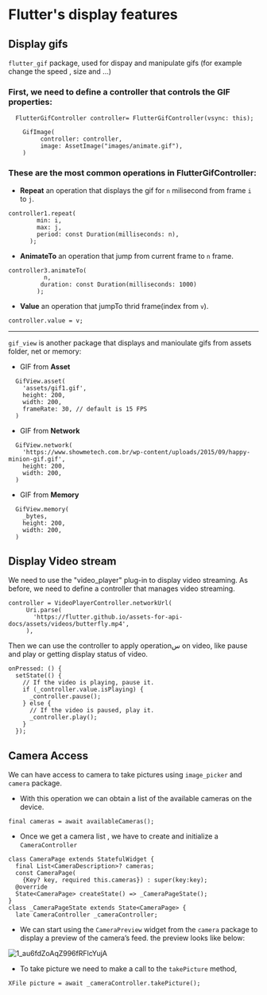 # Flutter's display features

## Display gifs

 `flutter_gif` package, used for dispay and manipulate gifs (for example change the speed , size and ...)

### First, we need to define a controller that controls the GIF properties:
```
  FlutterGifController controller= FlutterGifController(vsync: this);
  
    GifImage(
         controller: controller,
         image: AssetImage("images/animate.gif"),
    )
```
### These are the most common operations in FlutterGifController:

- **Repeat** an operation that displays the gif for `n` milisecond from frame `i` to `j`.
  
```
controller1.repeat(
        min: i,
        max: j,
        period: const Duration(milliseconds: n),
      );
  ```

- **AnimateTo** an operation that jump from current frame to `n` frame.
  
```
controller3.animateTo(
          n,
         duration: const Duration(milliseconds: 1000)
        );
  ```

- **Value** an operation that jumpTo thrid frame(index from `v`).
  
```
controller.value = v;
  ```
--------------------------------------------------------------------------------------------------

`gif_view` is another package that displays and manioulate gifs from assets folder, net or memory:

- GIF from **Asset** 
```
  GifView.asset(
    'assets/gif1.gif',
    height: 200,
    width: 200,
    frameRate: 30, // default is 15 FPS
  )
```
- GIF from **Network** 
```
  GifView.network(
    'https://www.showmetech.com.br/wp-content/uploads/2015/09/happy-minion-gif.gif',
    height: 200,
    width: 200,
  )
```
- GIF from **Memory** 
```
  GifView.memory(
    _bytes,
    height: 200,
    width: 200,
  )
  ```


 ## Display Video stream

 We need to use the "video_player" plug-in to display video streaming.
 As before, we need to define a controller that manages video streaming.
 ```
controller = VideoPlayerController.networkUrl(
      Uri.parse(
        'https://flutter.github.io/assets-for-api-docs/assets/videos/butterfly.mp4',
      ),
```
  Then we can use the controller to apply operationس on video, like pause and play or getting  display status of video.

  ```
onPressed: () {
    setState(() {
      // If the video is playing, pause it.
      if (_controller.value.isPlaying) {
        _controller.pause();
      } else {
        // If the video is paused, play it.
        _controller.play();
      }
    });
```

## Camera Access

We can have access to camera to take pictures using `image_picker` and `camera` package.
- With this operation we can obtain a list of the available cameras on the device.

```
final cameras = await availableCameras();
```
- Once we get a camera list , we have to create and initialize a `CameraController`
  
```
class CameraPage extends StatefulWidget {
  final List<CameraDescription>? cameras;
  const CameraPage(
    {Key? key, required this.cameras}) : super(key:key);
  @override
  State<CameraPage> createState() => _CameraPageState();
}
class _CameraPageState extends State<CameraPage> {
  late CameraController _cameraController;
```

 - We can start using the `CameraPreview` widget from the `camera` package to display a preview of the camera’s feed.
the preview looks like below:

![1_au6fdZoAqZ996fRFlcYujA](https://github.com/FaSha20/flutter/assets/90645162/c8fcfb6d-6893-4275-b3c5-81b1160a58fc)

- To take picture we need to make a call to the `takePicture` method,

```
XFile picture = await _cameraController.takePicture();
```



  
